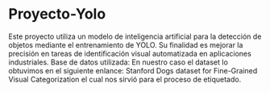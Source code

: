 # Proyecto-Yolo
Este proyecto utiliza un modelo de inteligencia artificial para la detección de objetos 
mediante el entrenamiento de YOLO. Su finalidad es mejorar la precisión en tareas 
de identificación visual automatizada en aplicaciones industriales. 
Base de datos utilizada: En nuestro caso el dataset lo obtuvimos en el siguiente 
enlance: Stanford Dogs dataset for Fine-Grained Visual Categorization el cual nos 
sirvió para el proceso de etiquetado. 
